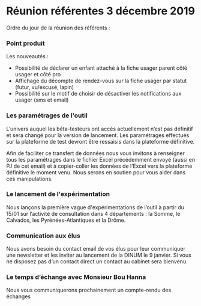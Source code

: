 # Réunion référentes 3 décembre 2019

Ordre du jour de la réunion des référents :

### Point produit

Les nouveautés :

* Possibilité de déclarer un enfant attaché à la fiche usager parent côté usager et côté pro&#x20;
* Affichage du décompte de rendez-vous sur la fiche usager par statut (futur, vu/excusé, lapin)
* Possibilité sur le motif de choisir de désactiver les notifications aux usager (sms et email)

### Les paramétrages de l'outil

L’univers auquel les bêta-testeurs ont accès actuellement n’est pas définitif et sera changé pour la version de lancement. Les paramétrages effectués sur la plateforme de test devront être ressaisis dans la plateforme définitive.

Afin de faciliter ce transfert de données nous vous invitons à renseigner tous les paramétrages dans le fichier Excel précédemment envoyé (aussi en PJ de cet email) et à copier-coller les données de l’Excel vers la plateforme définitive le moment venu. Nous serons en soutien pour vous aider dans ces manipulations.

### Le lancement de l'expérimentation

Nous lançons la première vague d'expérimentations de l’outil à partir du 15/01 sur l’activité de consultation dans 4 départements : la Somme, le Calvados, les Pyrénées-Atlantiques et la Drôme.

### Communication aux élus

Nous avons besoin du contact email de vos élus pour leur communiquer une newsletter et les inviter au lancement de la DINUM le 9 janvier. Si vous ne disposez pas d’un contact direct un contact au cabinet sera bienvenu.

### Le temps d’échange avec Monsieur Bou Hanna

Nous vous communiquerons prochainement un compte-rendu des échanges
